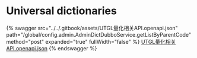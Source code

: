 # Universal dictionaries

{% swagger src="../../.gitbook/assets/UTGL量化相关API.openapi.json" path="/global/config.admin.AdminDictDubboService.getListByParentCode" method="post" expanded="true" fullWidth="false" %}
[UTGL量化相关API.openapi.json](../../.gitbook/assets/UTGL量化相关API.openapi.json)
{% endswagger %}
